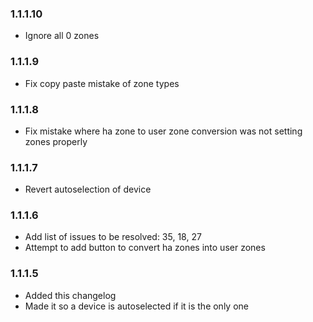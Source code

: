 ### 1.1.1.10

- Ignore all 0 zones

### 1.1.1.9

- Fix copy paste mistake of zone types

### 1.1.1.8

- Fix mistake where ha zone to user zone conversion was not setting zones properly

### 1.1.1.7

- Revert autoselection of device

### 1.1.1.6

- Add list of issues to be resolved: 35, 18, 27
- Attempt to add button to convert ha zones into user zones

### 1.1.1.5

- Added this changelog
- Made it so a device is autoselected if it is the only one
